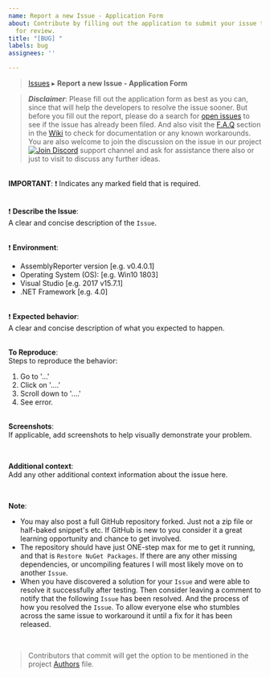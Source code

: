 ```yaml
---
name: Report a new Issue - Application Form
about: Contribute by filling out the application to submit your issue to the developers
  for review.
title: "[BUG] "
labels: bug
assignees: ''

---
```


> [Issues](https://github.com/DarkByte7/AssemblyReporter/issues) ▸ **Report a new Issue - Application Form**

>  ***Disclaimer***: Please fill out the application form as best as you can, since that will help the developers to resolve the issue sooner. But before you fill out the report, please do a search for [open issues](https://github.com/DarkByte7/AssemblyReporter/issues) to see if the issue has already been filed. And also visit the [F.A.Q](https://github.com/DarkByte7/AssemblyReporter/wiki/F.A.Q) section in the [Wiki](https://github.com/DarkByte7/AssemblyReporter/wiki) to check for documentation or any known workarounds. You are also welcome to join the discussion on the issue in our project [![Join Discord](https://img.shields.io/discord/591709210006388770.svg)](https://discordapp.com/invite/4MHvGwp) support channel and ask for assistance there also or just to visit to discuss any further ideas.

<br>  **IMPORTANT**: :exclamation: Indicates any marked field that is required.<br><br>

:exclamation: **Describe the Issue**:<br>
A clear and concise description of the `Issue`.


<br> :exclamation: **Environment**:

- AssemblyReporter version [e.g. v0.4.0.1]
- Operating System (OS): [e.g. Win10 1803]
- Visual Studio [e.g. 2017 v15.7.1] 
- .NET Framework [e.g. 4.0]

<br> :exclamation: **Expected behavior**:<br>
A clear and concise description of what you expected to happen.

<br> **To Reproduce**:<br>
Steps to reproduce the behavior:

1. Go to '...'
2. Click on '....'
3. Scroll down to '....'
4. See error.

<br>  **Screenshots**:<br>
If applicable, add screenshots to help visually demonstrate your problem.

<br> 

**Additional context**:<br>
Add any other additional context information about the issue here.

<br> 

**Note**:
- You may also post a full GitHub repository forked. Just not a zip file or half-baked snippet's etc. If GitHub is new to you consider it a great learning opportunity and chance to get involved.
- The repository should have just ONE-step max for me to get it running, and that is `Restore NuGet Packages`. If there are any other missing dependencies, or uncompiling features I will most likely move on to another `Issue`.
- When you have discovered a solution for your `Issue` and were able to resolve it successfully after testing. Then consider leaving a comment to notify that the following `Issue` has been resolved. And the process of how you resolved the `Issue`. To allow everyone else who stumbles across the same issue to workaround it until a fix for it has been released.

<br> 

> Contributors that commit will get the option to be mentioned in the project [Authors](http://Authors.md) file.
